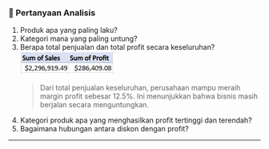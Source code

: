 ### 🎯 Pertanyaan Analisis
1. Produk apa yang paling laku?
2. Kategori mana yang paling untung?
3. Berapa total penjualan dan total profit secara keseluruhan?  
   ![Sum Sales and Sum Profit](https://github.com/RizkyaSalsabila/eda-data-superstore-sales/blob/main/image/pertanyaan3.JPG)
   > Dari total penjualan keseluruhan, perusahaan mampu meraih margin profit sebesar 12.5%. Ini menunjukkan bahwa bisnis masih berjalan secara menguntungkan.  
5. Kategori produk apa yang menghasilkan profit tertinggi dan terendah?
6. Bagaimana hubungan antara diskon dengan profit?

---
